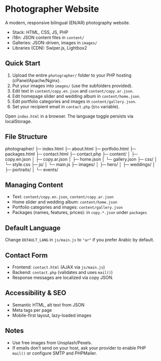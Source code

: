 # Photographer Website

A modern, responsive bilingual (EN/AR) photography website.

- Stack: HTML, CSS, JS, PHP
- i18n: JSON content files in `content/`
- Galleries: JSON-driven, images in `images/`
- Libraries (CDN): Swiper.js, Lightbox2

## Quick Start
1) Upload the entire `photographer/` folder to your PHP hosting (cPanel/Apache/Nginx).
2) Put your images into `images/` (use the subfolders provided).
3) Edit text in `content/copy.en.json` and `content/copy.ar.json`.
4) Edit homepage slider and wedding album in `content/home.json`.
5) Edit portfolio categories and images in `content/gallery.json`.
6) Set your recipient email in `contact.php` (`$to` variable).

Open `index.html` in a browser. The language toggle persists via localStorage.

## File Structure
photographer/
├─ index.html
├─ about.html
├─ portfolio.html
├─ packages.html
├─ contact.html
├─ contact.php
├─ content/
│  ├─ copy.en.json
│  ├─ copy.ar.json
│  ├─ home.json
│  └─ gallery.json
├─ css/
│  └─ style.css
├─ js/
│  └─ main.js
├─ images/
│  ├─ hero/
│  ├─ weddings/
│  ├─ portraits/
│  └─ events/

## Managing Content
- Text: `content/copy.en.json`, `content/copy.ar.json`
- Home slider and wedding album: `content/home.json`
- Portfolio categories and images: `content/gallery.json`
- Packages (names, features, prices): in `copy.*.json` under `packages`

## Default Language
Change `DEFAULT_LANG` in `js/main.js` to `"ar"` if you prefer Arabic by default.

## Contact Form
- Frontend: `contact.html` (AJAX via `js/main.js`)
- Backend: `contact.php` (validates and uses `mail()`)
- Response messages are localized via copy JSON.

## Accessibility & SEO
- Semantic HTML, alt text from JSON
- Meta tags per page
- Mobile-first layout, lazy-loaded images

## Notes
- Use free images from Unsplash/Pexels.
- If emails don’t send on your host, ask your provider to enable PHP `mail()` or configure SMTP and PHPMailer.
